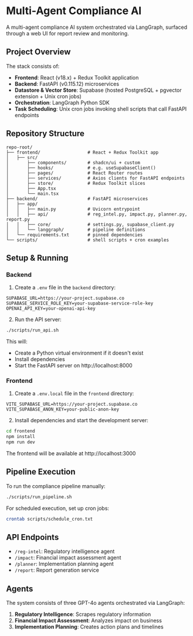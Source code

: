 # Multi-Agent Compliance AI

A multi-agent compliance AI system orchestrated via LangGraph, surfaced through a web UI for report review and monitoring.

## Project Overview

The stack consists of:
- **Frontend**: React (v18.x) + Redux Toolkit application
- **Backend**: FastAPI (v0.115.12) microservices
- **Datastore & Vector Store**: Supabase (hosted PostgreSQL + pgvector extension + Unix cron jobs)
- **Orchestration**: LangGraph Python SDK
- **Task Scheduling**: Unix cron jobs invoking shell scripts that call FastAPI endpoints

## Repository Structure

```
repo-root/
├── frontend/                  # React + Redux Toolkit app
│   ├── src/
│       ├── components/        # shadcn/ui + custom
│       ├── hooks/             # e.g. useSupabaseClient()
│       ├── pages/             # React Router routes
│       ├── services/          # Axios clients for FastAPI endpoints
│       ├── store/             # Redux Toolkit slices
│       ├── App.tsx
│       └── main.tsx
├── backend/                   # FastAPI microservices
│   ├── app/
│   │   ├── main.py            # Uvicorn entrypoint
│   │   ├── api/               # reg_intel.py, impact.py, planner.py, report.py
│   │   ├── core/              # settings.py, supabase_client.py
│   │   └── langgraph/         # pipeline definitions
│   └── requirements.txt       # pinned dependencies
└── scripts/                   # shell scripts + cron examples
```

## Setup & Running

### Backend

1. Create a `.env` file in the `backend` directory:

```
SUPABASE_URL=https://your-project.supabase.co
SUPABASE_SERVICE_ROLE_KEY=your-supabase-service-role-key
OPENAI_API_KEY=your-openai-api-key
```

2. Run the API server:

```bash
./scripts/run_api.sh
```

This will:
- Create a Python virtual environment if it doesn't exist
- Install dependencies
- Start the FastAPI server on http://localhost:8000

### Frontend

1. Create a `.env.local` file in the `frontend` directory:

```
VITE_SUPABASE_URL=https://your-project.supabase.co
VITE_SUPABASE_ANON_KEY=your-public-anon-key
```

2. Install dependencies and start the development server:

```bash
cd frontend
npm install
npm run dev
```

The frontend will be available at http://localhost:3000

## Pipeline Execution

To run the compliance pipeline manually:

```bash
./scripts/run_pipeline.sh
```

For scheduled execution, set up cron jobs:

```bash
crontab scripts/schedule_cron.txt
```

## API Endpoints

- `/reg-intel`: Regulatory intelligence agent
- `/impact`: Financial impact assessment agent
- `/planner`: Implementation planning agent
- `/report`: Report generation service

## Agents

The system consists of three GPT-4o agents orchestrated via LangGraph:

1. **Regulatory Intelligence**: Scrapes regulatory information
2. **Financial Impact Assessment**: Analyzes impact on business
3. **Implementation Planning**: Creates action plans and timelines